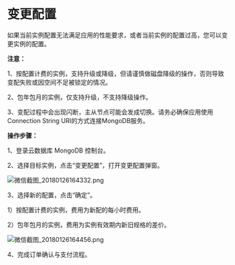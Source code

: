 # **变更配置**

如果当前实例配置无法满足应用的性能要求，或者当前实例的配置过高，您可以变更实例的配置。

**注意：**

1、按配置计费的实例，支持升级或降级，但请谨慎做磁盘降级的操作，否则导致变配失败或因空间不足被锁定的情况。

2、包年包月的实例，仅支持升级，不支持降级操作。

3、变配过程中会出现闪断，主从节点可能会发成切换。请务必确保应用使用Connection String URI的方式连接MongoDB服务。

**操作步骤：**

1、登录云数据库 MongoDB 控制台。

2、选择目标实例，点击“变更配置”，打开变更配置弹窗。

![微信截图_20180126164332.png](https://img1.jcloudcs.com/cms/3ea16b66-f18f-4593-bfce-fca7d82acf2920180126164359.png)

3、选择新的配置，点击“确定”。

1）按配置计费的实例，费用为新配的每小时费用。

2）包年包月的实例，费用为实例有效期内新旧规格的差价。

![微信截图_20180126164456.png](https://img1.jcloudcs.com/cms/e2564c33-3b0b-48b1-a375-95f30126f3e520180126164508.png)

4、完成订单确认与支付流程。